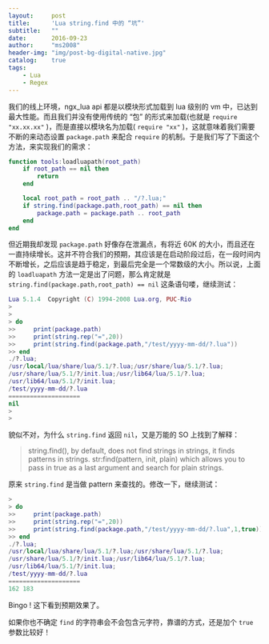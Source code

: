 ```yaml
---
layout:     post
title:      'Lua string.find 中的 “坑”'
subtitle:   ""
date:       2016-09-23
author:     "ms2008"
header-img: "img/post-bg-digital-native.jpg"
catalog:    true
tags:
    - Lua
    - Regex
---
```


我们的线上环境，ngx_lua api 都是以模块形式加载到 lua 级别的 vm 中，已达到最大性能。而且我们并没有使用传统的 “包” 的形式来加载(也就是 `require "xx.xx.xx"` )，而是直接以模块名为加载( `require "xx"` )，这就意味着我们需要不断的来动态设置 `package.path` 来配合 `require` 的机制。于是我们写了下面这个方法，来实现我们的需求：

```lua
function tools:loadluapath(root_path)
    if root_path == nil then
        return
    end

    local root_path = root_path .. "/?.lua;"
    if string.find(package.path,root_path) == nil then
        package.path = package.path .. root_path
    end
end
```

但近期我却发现 `package.path` 好像存在泄漏点，有将近 60K 的大小，而且还在一直持续增长。这并不符合我们的预期，其应该是在启动阶段过后，在一段时间内不断增长，之后应该是趋于稳定，到最后完全是一个常数级的大小。所以说，上面的 `loadluapath` 方法一定是出了问题，那么肯定就是 `string.find(package.path,root_path) == nil` 这条语句喽，继续测试：

```lua
Lua 5.1.4  Copyright (C) 1994-2008 Lua.org, PUC-Rio
>
>
> do
>>     print(package.path)
>>     print(string.rep("=",20))
>>     print(string.find(package.path,"/test/yyyy-mm-dd/?.lua"))
>> end
./?.lua;
/usr/local/lua/share/lua/5.1/?.lua;/usr/share/lua/5.1/?.lua;
/usr/share/lua/5.1/?/init.lua;/usr/lib64/lua/5.1/?.lua;
/usr/lib64/lua/5.1/?/init.lua;
/test/yyyy-mm-dd/?.lua
====================
nil
>
>
```

貌似不对，为什么 `string.find` 返回 `nil`，又是万能的 SO 上找到了解释：

> string.find(), by default, does not find strings in strings, it finds patterns in strings. str:find(pattern, init, plain) which allows you to pass in true as a last argument and search for plain strings.

原来 `string.find` 是当做 pattern 来查找的。修改一下，继续测试：

```lua
>
> do
>>     print(package.path)
>>     print(string.rep("=",20))
>>     print(string.find(package.path,"/test/yyyy-mm-dd/?.lua",1,true))
>> end
./?.lua;
/usr/local/lua/share/lua/5.1/?.lua;/usr/share/lua/5.1/?.lua;
/usr/share/lua/5.1/?/init.lua;/usr/lib64/lua/5.1/?.lua;
/usr/lib64/lua/5.1/?/init.lua;
/test/yyyy-mm-dd/?.lua
====================
162 183
```

Bingo ! 这下看到预期效果了。

如果你也不确定 `find` 的字符串会不会包含元字符，靠谱的方式，还是加个 `true` 参数比较好！
